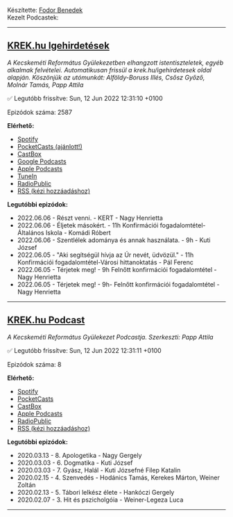 

Készítette: [Fodor Benedek](https://github.com/redyau)\
Kezelt Podcastek:

---
## [KREK.hu Igehirdetések](https://krek.hu)
_A Kecskeméti Református Gyülekezetben elhangzott istentiszteletek, egyéb alkalmak felvételei.
Automatikusan frissül a krek.hu/igehirdetesek oldal alapján.
Köszönjük az utómunkát: Alföldy-Boruss Illés, Csősz Győző, Molnár Tamás, Papp Attila_

✅ Legutóbb frissítve: Sun, 12 Jun 2022 12:31:10 +0100

Epizódok száma: 2587

**Elérhető:**
 - [Spotify](https://open.spotify.com/show/6xtPzwRylDoUcGQtX92ZBT)
 - [PocketCasts (ajánlott!)](https://pca.st/j7pxwtz3)
 - [CastBox](https://castbox.fm/channel/KREK.hu-Igehirdetések-id4762991)
 - [Google Podcasts](https://podcasts.google.com/feed/aHR0cHM6Ly9yZWZvcm1hdHVzLmdpdGh1Yi5pby9zY3JhcGVjYXN0L2tyZWsucnNz)
 - [Apple Podcasts](https://podcasts.apple.com/us/podcast/krek-hu-igehirdetések/id1606886562)
 - [TuneIn](https://tunein.com/podcasts/Religion--Spirituality-Podcasts/KREKhu-Igehirdetesek-p1611771/)
 - [RadioPublic](https://radiopublic.com/krekhu-igehirdetsek-6V4z9M)
 - [RSS (kézi hozzáadáshoz)](https://reformatus.github.io/scrapecast/krek.rss)

**Legutóbbi epizódok:**
 - 2022.06.06 - Részt venni. - KERT - Nagy Henrietta
 - 2022.06.06 - Éljetek másokért. - 11h Konfirmációi fogadalomtétel-Általános Iskola - Komádi Róbert
 - 2022.06.06 - Szentlélek adománya és annak használata. - 9h - Kuti József
 - 2022.06.05 - "Aki segítségül hívja az Úr nevét, üdvözül." - 11h Konfirmációi fogadalomtétel-Városi hittanoktatás - Pál Ferenc
 - 2022.06.05 - Térjetek meg! - 9h Felnőtt konfirmációi fogadalomtétel - Nagy Henrietta
 - 2022.06.05 - Térjetek meg! - 9h- Felnőtt konfirmációi fogadalomtétel - Nagy Henrietta

---

## [KREK.hu Podcast](https://krek.hu/podcast)
_A Kecskeméti Református Gyülekezet Podcastja. 
Szerkeszti: Papp Attila_

✅ Legutóbb frissítve: Sun, 12 Jun 2022 12:31:11 +0100

Epizódok száma: 8

**Elérhető:**
 - [Spotify](https://open.spotify.com/show/6LA5xcckdjpSbougqHGsFb)
 - [PocketCasts](https://pca.st/f932spzv)
 - [CastBox](https://castbox.fm/channel/id4772853)
 - [Apple Podcasts](https://podcasts.apple.com/us/podcast/krek-hu-podcast/id1607891600)
 - [RadioPublic](https://radiopublic.com/krekhu-podcast-WdmlkL)
 - [RSS (kézi hozzáadáshoz)](https://reformatus.github.io/scrapecast/krekPodcast.rss)

**Legutóbbi epizódok:**
 - 2020.03.13 - 8. Apologetika - Nagy Gergely
 - 2020.03.03 - 6. Dogmatika - Kuti József
 - 2020.03.03 - 7. Gyász, Halál - Kuti Józsefné Filep Katalin
 - 2020.02.15 - 4. Szenvedés - Hodánics Tamás, Kerekes Márton, Weiner Zoltán
 - 2020.02.13 - 5. Tábori lelkész élete - Hankóczi Gergely
 - 2020.02.07 - 3. Hit és pszicholgóia - Weiner-Legeza Luca

---

